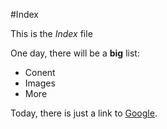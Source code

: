 #Index

This is the _Index_ file

One day, there will be a **big** list:


-  Conent
-  Images
-  More

Today, there is just a link to [Google](www.google.com).


